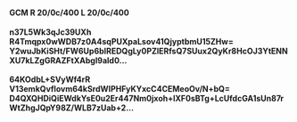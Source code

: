 #### GCM R 20/0c/400 L 20/0c/400
**n37L5Wk3qJc39UXh**<br/>**R4Tmqpx0wWDB7z0A4sqPUXpaLsov41QjyptbmU15ZHw=**<br/>**Y2wuJbKiSHt/FW6Up6bIREDQgLy0PZlERfsQ7SUux2QyKr8HcOJ3YtENNXU7kLZgGRAZFtXAbgI9ald0...**<br/><br/>
**64KOdbL+SVyWf4rR**<br/>**V13emkQvfIovm64kSrdWIPHFyKYxcC4CEMeoOv/N+bQ=**<br/>**D4QXQHDiQiEWdkYsE0u2Er447Nm0jxoh+lXF0sBTg+LcUfdcGA1sUn87rWtZhgJQpY98Z/WLB7zUab+2...**
